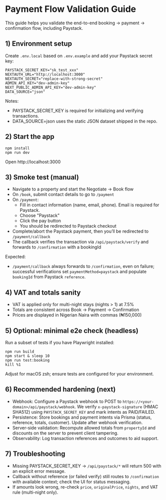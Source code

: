 # Payment Flow Validation Guide

This guide helps you validate the end-to-end booking → payment → confirmation flow, including Paystack.

## 1) Environment setup

Create `.env.local` based on `.env.example` and add your Paystack secret key:

```
PAYSTACK_SECRET_KEY="sk_test_xxx"
NEXTAUTH_URL="http://localhost:3000"
NEXTAUTH_SECRET="replace-with-strong-secret"
ADMIN_API_KEY="dev-admin-key"
NEXT_PUBLIC_ADMIN_API_KEY="dev-admin-key"
DATA_SOURCE="json"
```

Notes:
- PAYSTACK_SECRET_KEY is required for initializing and verifying transactions.
- DATA_SOURCE=json uses the static JSON dataset shipped in the repo.

## 2) Start the app

```
npm install
npm run dev
```

Open http://localhost:3000

## 3) Smoke test (manual)

- Navigate to a property and start the Negotiate → Book flow
- On `/book`, submit contact details to go to `/payment`
- On `/payment`:
  - Fill in contact information (name, email, phone). Email is required for Paystack.
  - Choose "Paystack"
  - Click the pay button
  - You should be redirected to Paystack checkout
- Complete/abort the Paystack payment, then you’ll be redirected to `/payment/callback`
- The callback verifies the transaction via `/api/paystack/verify` and forwards to `/confirmation` with a bookingId

Expected:
- `/payment/callback` always forwards to `/confirmation`, even on failure; successful verifications set `paymentMethod=paystack` and populate `bookingId` from Paystack `reference`.

## 4) VAT and totals sanity

- VAT is applied only for multi-night stays (nights > 1) at 7.5%
- Totals are consistent across Book → Payment → Confirmation
- Prices are displayed in Nigerian Naira with commas (₦150,000)

## 5) Optional: minimal e2e check (headless)

Run a subset of tests if you have Playwright installed:

```
npm run build
npm start & sleep 10
npm run test:booking
kill %1
```

Adjust for macOS zsh; ensure tests are configured for your environment.

## 6) Recommended hardening (next)

- Webhook: Configure a Paystack webhook to POST to `https://<your-domain>/api/paystack/webhook`. We verify `x-paystack-signature` (HMAC SHA512) using `PAYSTACK_SECRET_KEY` and mark intents as PAID/FAILED.
- Persistence: Store bookings and payment intents via Prisma (status, reference, totals, customer). Update after webhook verification.
- Server-side validation: Recompute allowed totals from `propertyId` and discounts on the server to prevent client tampering.
- Observability: Log transaction references and outcomes to aid support.

## 7) Troubleshooting

- Missing PAYSTACK_SECRET_KEY → `/api/paystack/*` will return 500 with an explicit error message.
- Callback without reference (or failed verify) still routes to `/confirmation` with available context; check the UI for status messaging.
- If amounts look wrong, re-check `price`, `originalPrice`, `nights`, and VAT rule (multi-night only).
